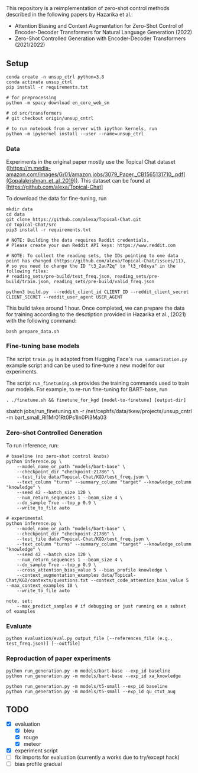 
## 

This repository is a reimplementation of zero-shot control methods described in the following papers by Hazarika et al.:

- Attention Biasing and Context Augmentation for Zero-Shot Control of Encoder-Decoder Transformers for Natural Language Generation (2022)
- Zero-Shot Controlled Generation with Encoder-Decoder Transformers (2021/2022)



## Setup

```
conda create -n unsup_ctrl python=3.8
conda activate unsup_ctrl
pip install -r requirements.txt

# for preprocessing
python -m spacy download en_core_web_sm

# cd src/transformers
# git checkout origin/unsup_cntrl

# to run notebook from a server with ipython kernels, run
python -m ipykernel install --user --name=unsup_ctrl
```

### Data

Experiments in the original paper mostly use the Topical Chat dataset ([https://m.media-amazon.com/images/G/01/amazon.jobs/3079_Paper._CB1565131710_.pdf](Gopalakrishnan_et_al_2019)). This dataset can be found at [https://github.com/alexa/Topical-Chat]

To download the data for fine-tuning, run

```
mkdir data
cd data
git clone https://github.com/alexa/Topical-Chat.git
cd Topical-Chat/src
pip3 install -r requirements.txt

# NOTE: Building the data requires Reddit credentials. 
# Please create your own Reddit API keys: https://www.reddit.com

# NOTE: To collect the reading sets, the IDs pointing to one data point has changed (https://github.com/alexa/Topical-Chat/issues/11),
# so you need to change the ID "t3_2au72q" to "t3_r8dxya" in the following files:
# reading_sets/pre-build/test_freq.json, reading_sets/pre-build/train.json, reading_sets/pre-build/valid_freq.json

python3 build.py  --reddit_client_id CLIENT_ID --reddit_client_secret CLIENT_SECRET --reddit_user_agent USER_AGENT
```

This build takes around 1 hour. Once completed, we can prepare the data for training according to the desctiption provided in Hazarika et al., (2021) with the following command:

```
bash prepare_data.sh
```

<!-- ```
python prepare_topical_chat_dataset.py --data_dir data/Topical-Chat --split test_freq
``` -->

### Fine-tuning base models

The script `train.py` is adapted from Hugging Face's `run_summarization.py` example script and can be used to fine-tune a new model for our experiments.

The script `run_finetuning.sh` provides the training commands used to train our models. For example, to re-run fine-tuning for BART-base, run

```
. ./finetune.sh && finetune_for_kgd [model-to-finetune] [output-dir]
```

sbatch jobs/run_finetuning.sh -r /net/cephfs/data/tkew/projects/unsup_cntrl -m bart_small_Rl1Mr01Rt0Ps1In0Pl3Ma03


### Zero-shot Controlled Generation

To run inference, run:

```
# baseline (no zero-shot control knobs)
python inference.py \
    --model_name_or_path "models/bart-base" \
    --checkpoint_dir "checkpoint-21786" \
    --test_file data/Topical-Chat/KGD/test_freq.json \
    --text_column "turns" --summary_column "target" --knowledge_column "knowledge" \
    --seed 42 --batch_size 120 \
    --num_return_sequences 1 --beam_size 4 \
    --do_sample True --top_p 0.9 \
    --write_to_file auto

# experimental
python inference.py \
    --model_name_or_path "models/bart-base" \
    --checkpoint_dir "checkpoint-21786" \
    --test_file data/Topical-Chat/KGD/test_freq.json \
    --text_column "turns" --summary_column "target" --knowledge_column "knowledge" \
    --seed 42 --batch_size 120 \
    --num_return_sequences 1 --beam_size 4 \
    --do_sample True --top_p 0.9 \
    --cross_attention_bias_value 5 --bias_profile knowledge \
    --context_augmentation_examples data/Topical-Chat/KGD/contexts/questions.txt --context_code_attention_bias_value 5  --max_context_examples 10 \
    --write_to_file auto

note, set:
    --max_predict_samples # if debugging or just running on a subset of examples
```

### Evaluate


```
python evaluation/eval.py output_file [--references_file (e.g., test_freq.json)] [--outfile]
```

### Reproduction of paper experiments

```
python run_generation.py -m models/bart-base --exp_id baseline
python run_generation.py -m models/bart-base --exp_id xa_knowledge

python run_generation.py -m models/t5-small --exp_id baseline
python run_generation.py -m models/t5-small --exp_id qu_ctxt_aug
```

<!-- **TODO**

```
# with MUSS simplification model (ported to HF):
python test_run.py /scratch/tkew/ctrl_tokens/resources/models/muss_en_mined_hf

``` -->

## TODO

- [x] evaluation
    -  [x] bleu
    -  [x] rouge
    -  [x] meteor
- [x] experiment script
- [ ] fix imports for evaluation (currently a works due to try/except hack)
- [ ] bias profile gradual
